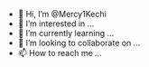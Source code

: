 - 👋 Hi, I’m @Mercy1Kechi
- 👀 I’m interested in ...
- 🌱 I’m currently learning ...
- 💞️ I’m looking to collaborate on ...
- 📫 How to reach me ...

<!---
Mercy1Kechi/Mercy1Kechi is a ✨ special ✨ repository because its `README.md` (this file) appears on your GitHub profile.
You can click the Preview link to take a look at your changes.
--->
